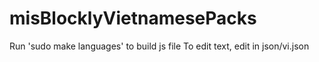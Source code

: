 # misBlocklyVietnamesePacks

Run 'sudo make languages' to build js file
To edit text, edit in json/vi.json
